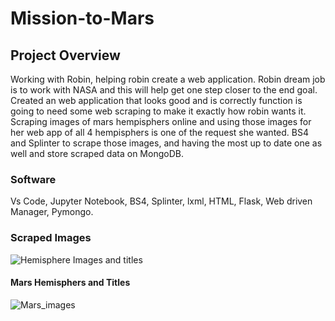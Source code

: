 # Mission-to-Mars
## Project Overview
Working with Robin, helping robin create a web application. Robin dream job is to work with NASA and this will help get one step closer to the end goal. Created an web application that looks good and is correctly function is going to need some web scraping to make it exactly how robin wants it. Scraping images of mars hempisphers online and using those images for her web app of all 4 hempisphers is one of the request she wanted. BS4 and Splinter to scrape those images, and having the most up to date one as well and store scraped data on MongoDB. 

### Software 
Vs Code, Jupyter Notebook, BS4, Splinter, lxml, HTML, Flask, Web driven Manager, Pymongo. 

### Scraped Images

![Hemisphere Images and titles](https://user-images.githubusercontent.com/81701640/123450367-aab3d180-d5aa-11eb-99bf-e6459603246e.PNG)
  









#### Mars Hemisphers and Titles 
















<img src="https://user-images.githubusercontent.com/81701640/123450415-b7382a00-d5aa-11eb-9e55-245a545e3d99.png" alt="Mars_images" style="max-width: 100%;">
